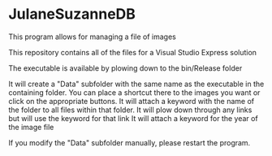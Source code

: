 # JulaneSuzanneDB
This program allows for managing a file of images

This repository contains all of the files for a Visual Studio Express solution

The executable is available by plowing down to the bin/Release folder

It will create a "Data" subfolder with the same name as the executable in the containing folder.
You can place a shortcut there to the images you want or click on the appropriate buttons.
It will attach a keyword with the name of the folder to all files within that folder.
It will plow down through any links but will use the keyword for that link
It will attach a keyword for the year of the image file

If you modify the "Data" subfolder manually, please restart the program.
